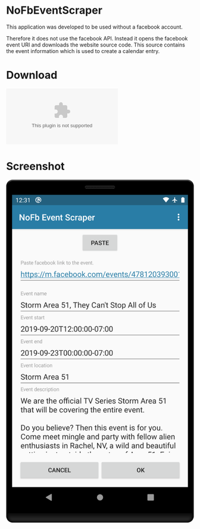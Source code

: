 # NoFbEventScraper

This application was developed to be used without a facebook account.

Therefore it does not use the facebook API.
Instead it opens the facebook event URI and downloads the website source code.
This source contains the event information which is used to create a calendar entry.

# Download

![Release 0.1.0](https://github.com/akaessens/NoFbEventScraper/releases/download/v0.1.0/app-release.apk)
# Screenshot

![Screenshot](https://raw.githubusercontent.com/akaessens/NoFbEventScraper/master/screenshots/screenshot-000.png)
